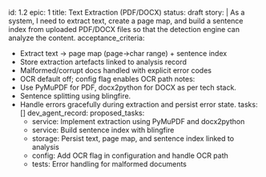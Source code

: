 id: 1.2
epic: 1
title: Text Extraction (PDF/DOCX)
status: draft
story: |
  As a system, I need to extract text, create a page map, and build a sentence index from uploaded PDF/DOCX files so that the detection engine can analyze the content.
acceptance_criteria:
  - Extract text → page map (page→char range) + sentence index
  - Store extraction artefacts linked to analysis record
  - Malformed/corrupt docs handled with explicit error codes
  - OCR default off; config flag enables OCR path
notes:
  - Use PyMuPDF for PDF, docx2python for DOCX as per tech stack.
  - Sentence splitting using blingfire.
  - Handle errors gracefully during extraction and persist error state.
tasks: []
dev_agent_record:
  proposed_tasks:
    - service: Implement extraction using PyMuPDF and docx2python
    - service: Build sentence index with blingfire
    - storage: Persist text, page map, and sentence index linked to analysis
    - config: Add OCR flag in configuration and handle OCR path
    - tests: Error handling for malformed documents
